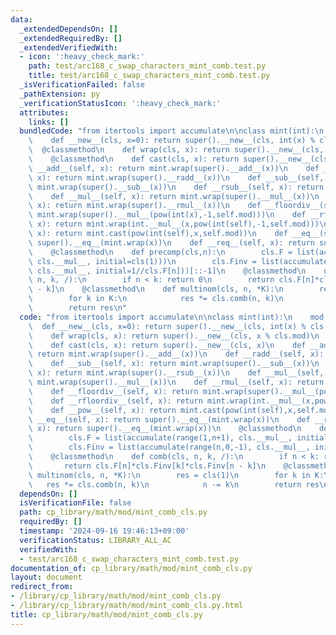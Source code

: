 ```yaml
---
data:
  _extendedDependsOn: []
  _extendedRequiredBy: []
  _extendedVerifiedWith:
  - icon: ':heavy_check_mark:'
    path: test/arc168_c_swap_characters_mint_comb.test.py
    title: test/arc168_c_swap_characters_mint_comb.test.py
  _isVerificationFailed: false
  _pathExtension: py
  _verificationStatusIcon: ':heavy_check_mark:'
  attributes:
    links: []
  bundledCode: "from itertools import accumulate\n\nclass mint(int):\n    mod = None\n\
    \    def __new__(cls, x=0): return super().__new__(cls, int(x) % cls.mod)\n  \
    \  @classmethod\n    def wrap(cls, x): return super().__new__(cls, x % cls.mod)\n\
    \    @classmethod\n    def cast(cls, x): return super().__new__(cls, x)\n    def\
    \ __add__(self, x): return mint.wrap(super().__add__(x))\n    def __radd__(self,\
    \ x): return mint.wrap(super().__radd__(x))\n    def __sub__(self, x): return\
    \ mint.wrap(super().__sub__(x))\n    def __rsub__(self, x): return mint.wrap(super().__rsub__(x))\n\
    \    def __mul__(self, x): return mint.wrap(super().__mul__(x))\n    def __rmul__(self,\
    \ x): return mint.wrap(super().__rmul__(x))\n    def __floordiv__(self, x): return\
    \ mint.wrap(super().__mul__(pow(int(x),-1,self.mod)))\n    def __rfloordiv__(self,\
    \ x): return mint.wrap(int.__mul__(x,pow(int(self),-1,self.mod)))\n    def __pow__(self,\
    \ x): return mint.cast(pow(int(self),x,self.mod))\n    def __eq__(self, x): return\
    \ super().__eq__(mint.wrap(x))\n    def __req__(self, x): return super().__eq__(mint.wrap(x))\n\
    \    @classmethod\n    def precomp(cls,n):\n        cls.F = list(accumulate(range(1,n+1),\
    \ cls.__mul__, initial=cls(1)))\n        cls.Finv = list(accumulate(range(n,0,-1),\
    \ cls.__mul__, initial=1//cls.F[n]))[::-1]\n    @classmethod\n    def comb(cls,\
    \ n, k, /):\n        if n < k: return 0\n        return cls.F[n]*cls.Finv[k]*cls.Finv[n\
    \ - k]\n    @classmethod\n    def multinom(cls, n, *K):\n        res = cls(1)\n\
    \        for k in K:\n            res *= cls.comb(n, k)\n            n -= k\n\
    \        return res\n"
  code: "from itertools import accumulate\n\nclass mint(int):\n    mod = None\n  \
    \  def __new__(cls, x=0): return super().__new__(cls, int(x) % cls.mod)\n    @classmethod\n\
    \    def wrap(cls, x): return super().__new__(cls, x % cls.mod)\n    @classmethod\n\
    \    def cast(cls, x): return super().__new__(cls, x)\n    def __add__(self, x):\
    \ return mint.wrap(super().__add__(x))\n    def __radd__(self, x): return mint.wrap(super().__radd__(x))\n\
    \    def __sub__(self, x): return mint.wrap(super().__sub__(x))\n    def __rsub__(self,\
    \ x): return mint.wrap(super().__rsub__(x))\n    def __mul__(self, x): return\
    \ mint.wrap(super().__mul__(x))\n    def __rmul__(self, x): return mint.wrap(super().__rmul__(x))\n\
    \    def __floordiv__(self, x): return mint.wrap(super().__mul__(pow(int(x),-1,self.mod)))\n\
    \    def __rfloordiv__(self, x): return mint.wrap(int.__mul__(x,pow(int(self),-1,self.mod)))\n\
    \    def __pow__(self, x): return mint.cast(pow(int(self),x,self.mod))\n    def\
    \ __eq__(self, x): return super().__eq__(mint.wrap(x))\n    def __req__(self,\
    \ x): return super().__eq__(mint.wrap(x))\n    @classmethod\n    def precomp(cls,n):\n\
    \        cls.F = list(accumulate(range(1,n+1), cls.__mul__, initial=cls(1)))\n\
    \        cls.Finv = list(accumulate(range(n,0,-1), cls.__mul__, initial=1//cls.F[n]))[::-1]\n\
    \    @classmethod\n    def comb(cls, n, k, /):\n        if n < k: return 0\n \
    \       return cls.F[n]*cls.Finv[k]*cls.Finv[n - k]\n    @classmethod\n    def\
    \ multinom(cls, n, *K):\n        res = cls(1)\n        for k in K:\n         \
    \   res *= cls.comb(n, k)\n            n -= k\n        return res\n"
  dependsOn: []
  isVerificationFile: false
  path: cp_library/math/mod/mint_comb_cls.py
  requiredBy: []
  timestamp: '2024-09-16 19:46:13+09:00'
  verificationStatus: LIBRARY_ALL_AC
  verifiedWith:
  - test/arc168_c_swap_characters_mint_comb.test.py
documentation_of: cp_library/math/mod/mint_comb_cls.py
layout: document
redirect_from:
- /library/cp_library/math/mod/mint_comb_cls.py
- /library/cp_library/math/mod/mint_comb_cls.py.html
title: cp_library/math/mod/mint_comb_cls.py
---
```

